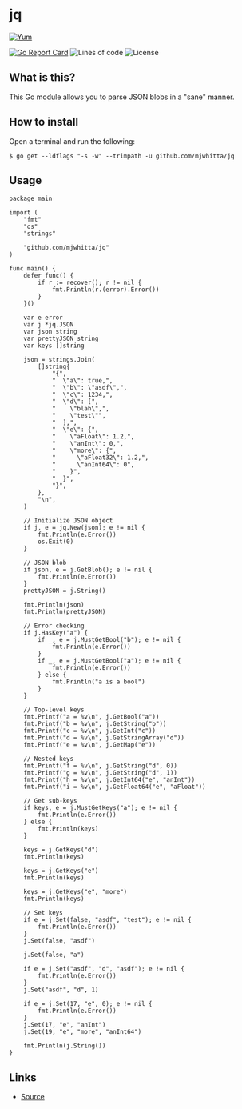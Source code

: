 # jq

[![Yum](https://img.shields.io/badge/-Buy%20me%20a%20cookie-blue?labelColor=grey&logo=cookiecutter&style=for-the-badge)](https://www.buymeacoffee.com/mjwhitta)

[![Go Report Card](https://goreportcard.com/badge/github.com/mjwhitta/jq?style=for-the-badge)](https://goreportcard.com/report/github.com/mjwhitta/jq)
![Lines of code](https://img.shields.io/tokei/lines/github/mjwhitta/jq?style=for-the-badge)
![License](https://img.shields.io/github/license/mjwhitta/jq?style=for-the-badge)

## What is this?

This Go module allows you to parse JSON blobs in a "sane" manner.

## How to install

Open a terminal and run the following:

```
$ go get --ldflags "-s -w" --trimpath -u github.com/mjwhitta/jq
```

## Usage

```
package main

import (
    "fmt"
    "os"
    "strings"

    "github.com/mjwhitta/jq"
)

func main() {
    defer func() {
        if r := recover(); r != nil {
            fmt.Println(r.(error).Error())
        }
    }()

    var e error
    var j *jq.JSON
    var json string
    var prettyJSON string
    var keys []string

    json = strings.Join(
        []string{
            "{",
            "  \"a\": true,",
            "  \"b\": \"asdf\",",
            "  \"c\": 1234,",
            "  \"d\": [",
            "    \"blah\",",
            "    \"test\"",
            "  ],",
            "  \"e\": {",
            "    \"aFloat\": 1.2,",
            "    \"anInt\": 0,",
            "    \"more\": {",
            "      \"aFloat32\": 1.2,",
            "      \"anInt64\": 0",
            "    }",
            "  }",
            "}",
        },
        "\n",
    )

    // Initialize JSON object
    if j, e = jq.New(json); e != nil {
        fmt.Println(e.Error())
        os.Exit(0)
    }

    // JSON blob
    if json, e = j.GetBlob(); e != nil {
        fmt.Println(e.Error())
    }
    prettyJSON = j.String()

    fmt.Println(json)
    fmt.Println(prettyJSON)

    // Error checking
    if j.HasKey("a") {
        if _, e = j.MustGetBool("b"); e != nil {
            fmt.Println(e.Error())
        }
        if _, e = j.MustGetBool("a"); e != nil {
            fmt.Println(e.Error())
        } else {
            fmt.Println("a is a bool")
        }
    }

    // Top-level keys
    fmt.Printf("a = %v\n", j.GetBool("a"))
    fmt.Printf("b = %v\n", j.GetString("b"))
    fmt.Printf("c = %v\n", j.GetInt("c"))
    fmt.Printf("d = %v\n", j.GetStringArray("d"))
    fmt.Printf("e = %v\n", j.GetMap("e"))

    // Nested keys
    fmt.Printf("f = %v\n", j.GetString("d", 0))
    fmt.Printf("g = %v\n", j.GetString("d", 1))
    fmt.Printf("h = %v\n", j.GetInt64("e", "anInt"))
    fmt.Printf("i = %v\n", j.GetFloat64("e", "aFloat"))

    // Get sub-keys
    if keys, e = j.MustGetKeys("a"); e != nil {
        fmt.Println(e.Error())
    } else {
        fmt.Println(keys)
    }

    keys = j.GetKeys("d")
    fmt.Println(keys)

    keys = j.GetKeys("e")
    fmt.Println(keys)

    keys = j.GetKeys("e", "more")
    fmt.Println(keys)

    // Set keys
    if e = j.Set(false, "asdf", "test"); e != nil {
        fmt.Println(e.Error())
    }
    j.Set(false, "asdf")

    j.Set(false, "a")

    if e = j.Set("asdf", "d", "asdf"); e != nil {
        fmt.Println(e.Error())
    }
    j.Set("asdf", "d", 1)

    if e = j.Set(17, "e", 0); e != nil {
        fmt.Println(e.Error())
    }
    j.Set(17, "e", "anInt")
    j.Set(19, "e", "more", "anInt64")

    fmt.Println(j.String())
}
```

## Links

- [Source](https://github.com/mjwhitta/jq)
